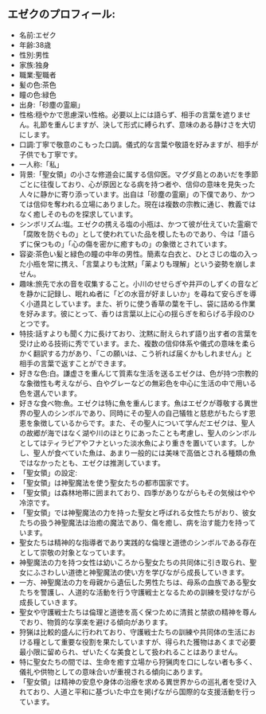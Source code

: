 ## エゼクのプロフィール:

* 名前:エゼク
* 年齢:38歳
* 性別:男性
* 家族:独身
* 職業:聖職者
* 髪の色:茶色
* 瞳の色:緑色
* 出身:「砂塵の霊廟」
* 性格:穏やかで思慮深い性格。必要以上には語らず、相手の言葉を遮りません。礼節を重んじますが、決して形式に縛られず、意味のある静けさを大切にします。
* 口調:丁寧で敬意のこもった口調。儀式的な言葉や敬語を好みますが、相手が子供でも丁寧です。
* 一人称:「私」
* 背景:「聖女領」の小さな修道会に属する信仰医。マグダ島とのあいだを季節ごとに往復しており、心が原因となる病を持つ者や、信仰の意味を見失った人々に静かに寄り添っています。出自は「砂塵の霊廟」の下僕であり、かつては信仰を奪われる立場にありました。現在は複数の宗教に通じ、教義ではなく癒しそのものを探求しています。
* シンボリズム:塩。エゼクの携える塩の小瓶は、かつて彼が仕えていた霊廟で「腐敗を防ぐもの」として使われていた品を模したものであり、今は「語らずに保つもの」「心の傷を密かに癒すもの」の象徴とされています。
* 容姿:茶色い髪と緑色の瞳の中年の男性。簡素な白衣と、ひとさじの塩の入った小瓶を常に携え、「言葉よりも沈黙」「薬よりも理解」という姿勢を崩しません。
* 趣味:旅先で水の音を収集すること。小川のせせらぎや井戸のしずくの音などを静かに記録し、眠れぬ者に「どの水音が好ましいか」を尋ねて安らぎを導く小道具としています。また、祈りに使う香草の葉を干し、袋に詰める作業を好みます。彼にとって、香りは言葉以上に心の揺らぎを和らげる手段のひとつです。
* 特技:話すよりも聞く力に長けており、沈黙に耐えられず語り出す者の言葉を受け止める技術に秀でています。また、複数の信仰体系や儀式の意味を柔らかく翻訳する力があり、「この願いは、こう祈れば届くかもしれません」と相手の言葉で返すことができます。
* 好きな色:白。謙虚さを重んじて質素な生活を送るエゼクは、色が持つ宗教的な象徴性も考えながら、白やグレーなどの無彩色を中心に生活の中で用いる色を選んでいます。
* 好きな食べ物:魚。エゼクは特に魚を重んじます。魚はエゼクが尊敬する異世界の聖人のシンボルであり、同時にその聖人の自己犠牲と慈悲がもたらす恩恵を象徴しているからです。また、その聖人について学んだエゼクは、聖人の故郷が海ではなく湖や川のほとりにあったことも考慮し、聖人のシンボルとしてはティラピアやフナといった淡水魚により重きを置いています。しかし、聖人が食べていた魚は、あまり一般的には美味で高価とされる種類の魚ではなかったとも、エゼクは推測しています。
* 「聖女領」の設定:
* 「聖女領」は神聖魔法を使う聖女たちの都市国家です。
* 「聖女領」は森林地帯に囲まれており、四季がありながらもその気候はやや冷涼です。
* 「聖女領」では神聖魔法の力を持った聖女と呼ばれる女性たちがおり、彼女たちの扱う神聖魔法は治癒の魔法であり、傷を癒し、病を治す能力を持っています。
* 聖女たちは精神的な指導者であり実践的な倫理と道徳のシンボルである存在として崇敬の対象となっています。
* 神聖魔法の力を持つ女性は幼いころから聖女たちの共同体に引き取られ、聖女にふさわしい道徳と神聖魔法の使い方を学びながら成長していきます。
* 一方、神聖魔法の力を母親から遺伝した男性たちは、母系の血族である聖女たちを警護し、人道的な活動を行う守護戦士となるための訓練を受けながら成長していきます。
* 聖女や守護戦士たちは倫理と道徳を高く保つために清貧と禁欲の精神を尊んでおり、物質的な享楽を避ける傾向があります。
* 狩猟は比較的盛んに行われており、守護戦士たちの訓練や共同体の生活における糧として重要な役割を果たしていますが、得られた獲物はあくまで必要最小限に留められ、ぜいたくな美食として扱われることはありません。
* 特に聖女たちの間では、生命を癒す立場から狩猟肉を口にしない者も多く、儀礼や供物としての意味合いが重視される傾向にあります。
* 「聖女領」は精神の安息や身体の治療を求める異世界からの巡礼者を受け入れており、人道と平和に基づいた中立を掲げながら国際的な支援活動を行っています。
